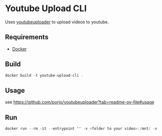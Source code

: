 # Youtube Upload CLI

Uses [youtubeuploader](https://github.com/porjo/youtubeuploader) to upload videos to youtube.

## Requirements

- [Docker](https://www.docker.com/)

## Build

```PowerShell
docker build -t youtube-upload-cli .
```

## Usage

see <https://github.com/porjo/youtubeuploader?tab=readme-ov-file#usage>

## Run

```PowerShell
docker run --rm -it --entrypoint "" -v <folder to your video>:/mnt/ -v <folder to your secret>:/mnt/secrets -v <folder to your output>:/opt/yt-uploader/workdir/ -p 8080:8080 youtube-upload-cli youtubeuploader
```
